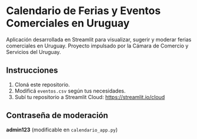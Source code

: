 # Calendario de Ferias y Eventos Comerciales en Uruguay

Aplicación desarrollada en Streamlit para visualizar, sugerir y moderar ferias comerciales en Uruguay. Proyecto impulsado por la Cámara de Comercio y Servicios del Uruguay.

## Instrucciones
1. Cloná este repositorio.
2. Modificá `eventos.csv` según tus necesidades.
3. Subí tu repositorio a Streamlit Cloud: https://streamlit.io/cloud

## Contraseña de moderación
**admin123** (modificable en `calendario_app.py`)
